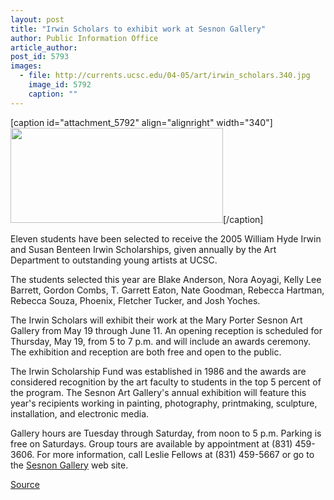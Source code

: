 ```yaml
---
layout: post
title: "Irwin Scholars to exhibit work at Sesnon Gallery"
author: Public Information Office
article_author: 
post_id: 5793
images:
  - file: http://currents.ucsc.edu/04-05/art/irwin_scholars.340.jpg
    image_id: 5792
    caption: ""
---
```


[caption id="attachment_5792" align="alignright" width="340"]<a href="http://dev-ucsc-news.pantheonsite.io/wp-content/uploads/2005/05/irwin_scholars.340.jpg"><img class="size-full wp-image-5792" src="http://dev-ucsc-news.pantheonsite.io/wp-content/uploads/2005/05/irwin_scholars.340.jpg" alt="" width="340" height="152" /></a>[/caption]
<a name="content" id="content"></a>
<p>
  Eleven students have been selected to receive the 2005 William Hyde Irwin and Susan Benteen Irwin Scholarships, given annually by the Art Department to outstanding young artists at UCSC.
</p>
<p>
  The students selected this year are Blake Anderson, Nora Aoyagi, Kelly Lee Barrett, Gordon Combs, T. Garrett Eaton, Nate Goodman, Rebecca Hartman, Rebecca Souza, Phoenix, Fletcher Tucker, and Josh Yoches.
</p>
<p>
  The Irwin Scholars will exhibit their work at the Mary Porter Sesnon Art Gallery from May 19 through June 11. An opening reception is scheduled for Thursday, May 19, from 5 to 7 p.m. and will include an awards ceremony. The exhibition and reception are both free and open to the public.
</p>
<p>
  The Irwin Scholarship Fund was established in 1986 and the awards are considered recognition by the art faculty to students in the top 5 percent of the program. The Sesnon Art Gallery's annual exhibition will feature this year's recipients working in painting, photography, printmaking, sculpture, installation, and electronic media.
</p>
<p>
  Gallery hours are Tuesday through Saturday, from noon to 5 p.m. Parking is free on Saturdays. Group tours are available by appointment at (831) 459-3606. For more information, call Leslie Fellows at (831) 459-5667 or go to the <a href="http://arts.ucsc.edu/sesnon">Sesnon Gallery</a> web site.
</p>
<p><a href="http://www1.ucsc.edu/currents/04-05/05-16/awards-irwin.asp" title="Permalink to awards-irwin">Source</a></p>

